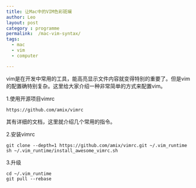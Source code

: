 ```yaml
---
title: 让Mac中的VIM色彩斑斓
author: Leo
layout: post
category : programme
permalink:  /mac-vim-syntax/
tags: 
  - mac
  - vim
  - computer

---
```


vim是在开发中常用的工具，能高亮显示文件内容就变得特别的重要了。但是vim的配置确特别复杂。这里给大家介绍一种非常简单的方式来配置vim。


1.使用开源项目vimrc
```shell
https://github.com/amix/vimrc
```

其有详细的文档，这里就介绍几个常用的指令。


2.安装vimrc
```shell
git clone --depth=1 https://github.com/amix/vimrc.git ~/.vim_runtime
sh ~/.vim_runtime/install_awesome_vimrc.sh
```


3.升级
```shell
cd ~/.vim_runtime
git pull --rebase
```
